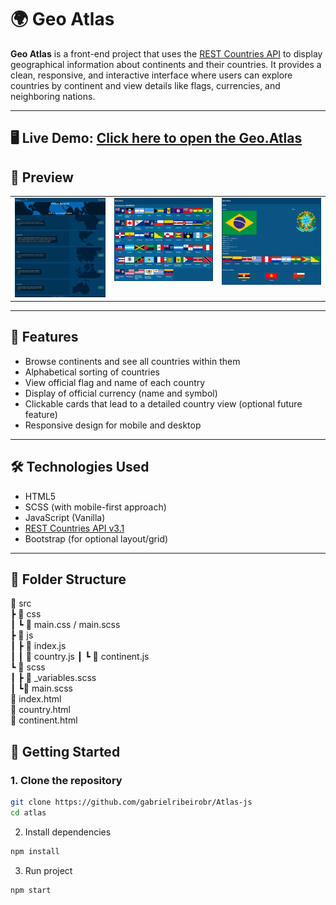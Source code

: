 # 🌍 Geo Atlas

**Geo Atlas** is a front-end project that uses the [REST Countries API](https://restcountries.com/) to display geographical information about continents and their countries. It provides a clean, responsive, and interactive interface where users can explore countries by continent and view details like flags, currencies, and neighboring nations.

---
🖥️ **Live Demo**: [Click here to open the Geo.Atlas](https://gabrielribeirobr.github.io/Atlas-js/)
---
## 📸 Preview

<table>
  <tr>
    <td valign="top">
      <img src="https://github.com/gabrielribeirobr/Atlas-js/blob/main/public/img/screenshots/index.png" alt="index" width="100%"/>
    </td>
    <td valign="top">
      <img src="https://github.com/gabrielribeirobr/Atlas-js/blob/main/public/img/screenshots/continents.png" alt="continent" width="100%"/>
    </td>
    <td valign="top">
      <img src="https://github.com/gabrielribeirobr/Atlas-js/blob/main/public/img/screenshots/countries.png" alt="country" width="100%"/>
    </td>
  </tr>
</table>

---

## 🚀 Features

- Browse continents and see all countries within them
- Alphabetical sorting of countries
- View official flag and name of each country
- Display of official currency (name and symbol)
- Clickable cards that lead to a detailed country view (optional future feature)
- Responsive design for mobile and desktop

---

## 🛠️ Technologies Used

- HTML5
- SCSS (with mobile-first approach)
- JavaScript (Vanilla)
- [REST Countries API v3.1](https://restcountries.com/)
- Bootstrap (for optional layout/grid)

---

## 📂 Folder Structure

📁 src<br/>
┣ 📁 css<br/>
┃ ┗ 📄 main.css / main.scss<br/>
┣ 📁 js<br/>
┃ ┣ 📄 index.js<br/>
┃ ┃ 📄 country.js
┃ ┗ 📄 continent.js<br/>
┗ 📁 scss<br/>
┃  ┣ 📄 _variables.scss<br/>
┃  ┗📄  main.scss<br/>
📄 index.html<br/>
📄 country.html<br/>
📄 continent.html<br/>



## 🚀 Getting Started

### 1. Clone the repository

```bash
git clone https://github.com/gabrielribeirobr/Atlas-js
cd atlas
```
2. Install dependencies
```bash
npm install
```
3. Run project
```bash
npm start
```

